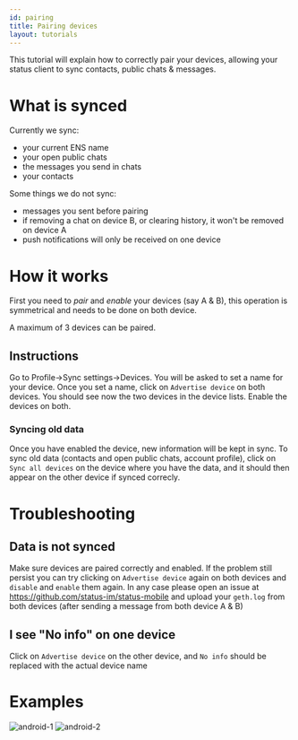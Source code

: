 ```yaml
---
id: pairing
title: Pairing devices
layout: tutorials
---
```


This tutorial will explain how to correctly pair your devices, allowing your status client to sync contacts, public chats & messages.

# What is synced

Currently we sync:

- your current ENS name
- your open public chats
- the messages you send in chats
- your contacts

Some things we do not sync:

- messages you sent before pairing
- if removing a chat on device B, or clearing history, it won't be removed on device A
- push notifications will only be received on one device

# How it works

First you need to *pair* and *enable* your devices (say A & B), this operation is symmetrical and needs to be done on both device.

A maximum of 3 devices can be paired.

## Instructions

Go to Profile->Sync settings->Devices.
You will be asked to set a name for your device.
Once you set a name, click on `Advertise device` on both devices.
You should see now the two devices in the device lists.
Enable the devices on both.

### Syncing old data

Once you have enabled the device, new information will be kept in sync.
To sync old data (contacts and open public chats, account profile), click on `Sync all devices` on the device where you have the data, and it should then appear on the other device if synced correcly.

# Troubleshooting

## Data is not synced

Make sure devices are paired correctly and enabled. If the problem still persist you can try clicking on `Advertise device` again on both devices and `disable` and `enable` them again. In any case please open an issue at https://github.com/status-im/status-mobile and upload your `geth.log` from both devices (after sending a message from both device A & B)

## I see "No info" on one device

Click on `Advertise device` on the other device, and `No info` should be replaced with the actual device name

# Examples

![android-1](/user_guides/img/pairing_set_name.png)
![android-2](/user_guides/img/pairing_sync.png)
